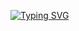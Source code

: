 [![Typing SVG](https://readme-typing-svg.demolab.com?font=Fira+Code&size=29&duration=2000&color=1AAE45&multiline=true&width=456&height=180&lines=Currently+building+...;-+Pracareer;-+Manuscript+AI;-+Portfolio)](https://git.io/typing-svg)
